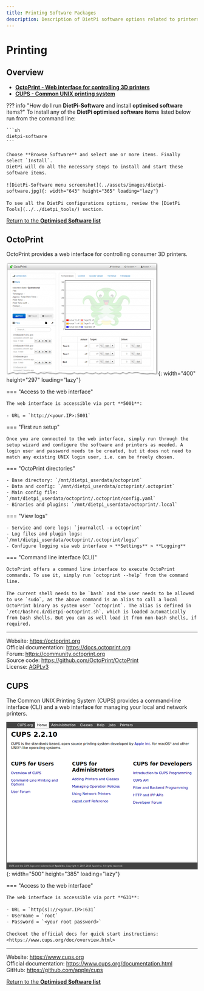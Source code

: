```yaml
---
title: Printing Software Packages
description: Description of DietPi software options related to printers
---
```


# Printing

## Overview

- [**OctoPrint - Web interface for controlling 3D printers**](#octoprint)
- [**CUPS - Common UNIX printing system**](#cups)

??? info "How do I run **DietPi-Software** and install **optimised software** items?"
    To install any of the **DietPi optimised software items** listed below run from the command line:

    ```sh
    dietpi-software
    ```

    Choose **Browse Software** and select one or more items. Finally select `Install`.  
    DietPi will do all the necessary steps to install and start these software items.

    ![DietPi-Software menu screenshot](../assets/images/dietpi-software.jpg){: width="643" height="365" loading="lazy"}

    To see all the DietPi configurations options, review the [DietPi Tools](../../dietpi_tools/) section.

[Return to the **Optimised Software list**](../../software/)

## OctoPrint

OctoPrint provides a web interface for controlling consumer 3D printers.

![OctoPrint web interface screenshot](../assets/images/dietpi-software-printserver-octoprint.png){: width="400" height="297" loading="lazy"}

=== "Access to the web interface"

    The web interface is accessible via port **5001**:

    - URL = `http://<your.IP>:5001`  

=== "First run setup"

    Once you are connected to the web interface, simply run through the setup wizard and configure the software and printers as needed. A login user and password needs to be created, but it does not need to match any existing UNIX login user, i.e. can be freely chosen.

=== "OctoPrint directories"

    - Base directory: `/mnt/dietpi_userdata/octoprint`
    - Data and config: `/mnt/dietpi_userdata/octoprint/.octoprint`
    - Main config file: `/mnt/dietpi_userdata/octoprint/.octoprint/config.yaml`
    - Binaries and plugins: `/mnt/dietpi_userdata/octoprint/.local`

=== "View logs"

    - Service and core logs: `journalctl -u octoprint`
    - Log files and plugin logs: `/mnt/dietpi_userdata/octoprint/.octoprint/logs/`
    - Configure logging via web interface > **Settings** > **Logging**

=== "Command line interface (CLI)"

    OctoPrint offers a command line interface to execute OctoPrint commands. To use it, simply run `octoprint --help` from the command line.

    The current shell needs to be `bash` and the user needs to be allowed to use `sudo`, as the above command is an alias to call a local OctoPrint binary as system user `octoprint`. The alias is defined in `/etc/bashrc.d/dietpi-octoprint.sh`, which is loaded automatically from bash shells. But you can as well load it from non-bash shells, if required.

***

Website: <https://octoprint.org>  
Official documentation: <https://docs.octoprint.org>  
Forum: <https://community.octoprint.org>  
Source code: <https://github.com/OctoPrint/OctoPrint>  
License: [AGPLv3](https://github.com/OctoPrint/OctoPrint/blob/master/LICENSE.txt)

## CUPS

The Common UNIX Printing System (CUPS) provides a command-line interface (CLI) and a web interface for managing your local and network printers.

![CUPS web interface screenshot](../assets/images/dietpi-software-printserver-cups.png){: width="500" height="385" loading="lazy"}

=== "Access to the web interface"

    The web interface is accessible via port **631**:

    - URL = `http(s)://<your.IP>:631`  
    - Username = `root`
    - Password = `<your root password>`

    Checkout the official docs for quick start instructions: <https://www.cups.org/doc/overview.html>

***

Website: <https://www.cups.org>  
Official documentation: <https://www.cups.org/documentation.html>  
GitHub: <https://github.com/apple/cups>

[Return to the **Optimised Software list**](../../software/)
